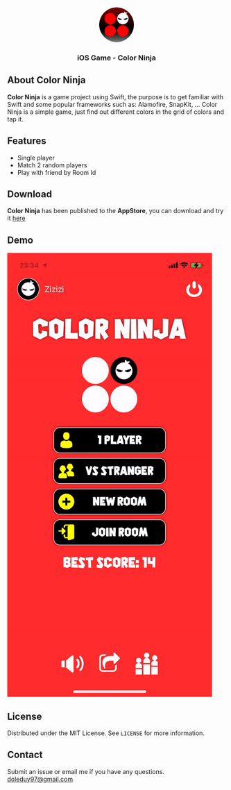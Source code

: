 <!-- PROJECT LOGO -->
<br />
<p align="center">
  <a href="https://github.com/othneildrew/Best-README-Template">
    <img src="images/logo.png" alt="Logo" width="80" height="80">
  </a>
  <h3 align="center">iOS Game - Color Ninja</h3>
</p>


## About Color Ninja
**Color Ninja** is a game project using Swift, the purpose is to get familiar with Swift and some popular frameworks such as: Alamofire, SnapKit, ... 
Color Ninja is a simple game, just find out different colors in the grid of colors and tap it.

## Features
- Single player
- Match 2 random players
- Play with friend by Room Id

## Download
**Color Ninja** has been published to the **AppStore**, you can download and try it [here](https://apps.apple.com/vn/app/find-different-color-2-players/id1516759930)

## Demo
![Demo Application](https://github.com/duydole/ColorNinja/blob/master/images/demo1.gif)

## License
Distributed under the MIT License. See `LICENSE` for more information.

## Contact
Submit an issue or email me if you have any questions.  [doleduy97@gmail.com](mailto:doleduy97@gmail.com)
